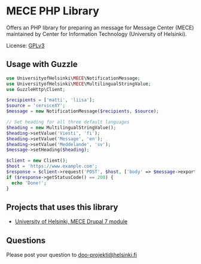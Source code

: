 # MECE PHP Library
Offers an PHP library for preparing an message for Message Center (MECE)
maintained by Center for Information Technology (University of Helsinki).

License: [GPLv3](LICENSE.txt)

## Usage with Guzzle

```php
use UniversityofHelsinki\MECE\NotificationMessage;
use UniversityofHelsinki\MECE\MultilingualStringValue;
use GuzzleHttp\Client;

$recipients = ['matti', 'liisa'];
$source = 'serviceXY';
$message = new NotificationMessage($recipients, $source);

// Set heading for all three default languages
$heading = new MultilingualStringValue();
$heading->setValue('Viesti', 'fi');
$heading->setValue('Message', 'en');
$heading->setValue('Meddelande', 'sv');
$message->setHeading($heading);

$client = new Client();
$host = 'https://www.example.com';
$response = $client->request('POST', $host, ['body' => $message->export()]);
if ($response->getStatusCode() == 200) {
  echo 'Done!';
}
```

## Projects that uses this library
* [University of Helsinki, MECE Drupal 7 module](https://github.com/UH-StudentServices/uh-mece/tree/7.x-1.x)

## Questions
Please post your question to doo-projekti@helsinki.fi
